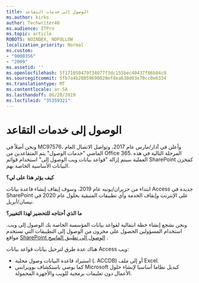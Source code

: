 ```yaml
---
title: الوصول إلى خدمات التقاعد
ms.author: kirks
author: Techwriter40
ms.audience: ITPro
ms.topic: article
ROBOTS: NOINDEX, NOFOLLOW
localization_priority: Normal
ms.custom:
- "9000356"
- "2009"
ms.assetid: ''
ms.openlocfilehash: 5f171050479f34077f3dc155bec40437f86b84c0
ms.sourcegitcommit: 5fb7a4b28859690020efdea630d03e70cc0e6334
ms.translationtype: MT
ms.contentlocale: ar-SA
ms.lasthandoff: 06/28/2019
ms.locfileid: "35359321"
---
```

# <a name="access-services-retirement"></a>الوصول إلى خدمات التقاعد

ونحن أصلاً في MC97576، وأعلن في آذار/مارس عام 2017، وتواصل الاتصال العام الماضي "خدمات الوصول" يتم المتقاعدين من Office 365. المرحلة التالية في هذه العملية سيتم إزالة "قواعد بيانات ويب الوصول إلى" استخدام قوائم SharePoint كمخزن البيانات الأساسية الخاصة بهم.

**كيف يؤثر هذا على لي؟**

ابتداء من حزيران/يونيه عام 2019، وسوف إيقاف إنشاء قاعدة بيانات Access جديدة في SharePoint على الإنترنت وإيقاف الخدمة وأي تطبيقات المتبقية بحلول عام 2020 في نيسان/أبريل.

**ما الذي أحتاجه للتحضير لهذا التغيير؟**

ونحن نشجع إنشاء خطة انتقالية لقواعد بيانات المؤسسة الخاصة بك الوصول إلى ويب. استخدام المسؤولين الحصول على مخزون من الوصول إلى التطبيقات التي تستخدم مواقع [SharePoint الوصول إلى تطبيق الماسح](https://github.com/SharePoint/PnP-Tools/tree/master/Solutions/SharePoint.AccessApp.Scanner) .

هناك عدة طرق لترحيل بيانات قواعد بيانات Access ويب:

- استيراد قاعدة البيانات وصول محلية (. ACCDB) أو إلى ملف Excel.
- كما يوصي باستكشاف بوويرابس Microsoft كبديل نظاما أساسيا لإنشاء حلول الأعمال دون تعليمات برمجية للويب والأجهزة المحمولة.